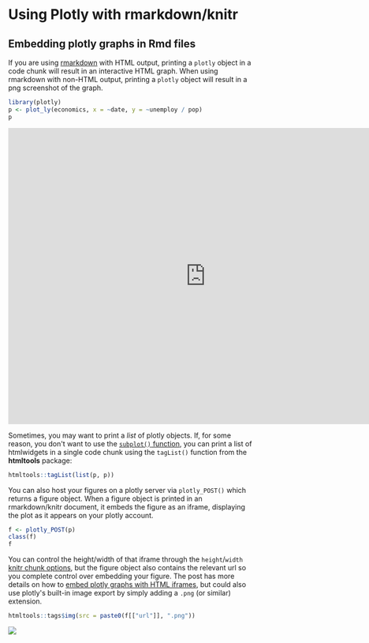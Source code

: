 # Using Plotly with rmarkdown/knitr

## Embedding plotly graphs in Rmd files



If you are using [rmarkdown](http://rmarkdown.rstudio.com/) with HTML output, printing a `plotly` object in a code chunk will result in an interactive HTML graph. When using rmarkdown with non-HTML output, printing a `plotly` object will result in a png screenshot of the graph.


```r
library(plotly)
p <- plot_ly(economics, x = ~date, y = ~unemploy / pop)
p
```

<iframe src="https://plot.ly/~RPlotBot/1286.embed" width="800" height="600" id="igraph" scrolling="no" seamless="seamless" frameBorder="0"> </iframe>

Sometimes, you may want to print a _list_ of plotly objects. If, for some reason, you don't want to use the [`subplot()` function](https://plot.ly/r/subplots/), you can print a list of htmlwidgets in a single code chunk using the `tagList()` function from the **htmltools** package:


```r
htmltools::tagList(list(p, p))
```

You can also host your figures on a plotly server via `plotly_POST()` which returns a figure object. When a figure object is printed in an rmarkdown/knitr document, it embeds the figure as an iframe, displaying the plot as it appears on your plotly account.


```r
f <- plotly_POST(p)
class(f)
f
```

You can control the height/width of that iframe through the `height`/`width` [knitr chunk options](http://yihui.name/knitr/options/), but the figure object also contains the relevant url so you complete control over embedding your figure. The post has more details on how to [embed plotly graphs with HTML iframes](http://help.plot.ly/embed-graphs-in-websites/), but could also use plotly's built-in image export by simply adding a `.png` (or similar) extension.


```r
htmltools::tags$img(src = paste0(f[["url"]], ".png"))
```

<!--html_preserve--><img src="https://plot.ly/~RPlotBot/3329.png"/><!--/html_preserve-->

